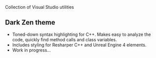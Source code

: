Collection of Visual Studio utilities

## Dark Zen theme
* Toned-down syntax highlighting for C++. Makes easy to analyze the code, quickly find method calls and class variables.
* Includes styling for Resharper C++ and Unreal Engine 4 elements.
* Work in progress...
